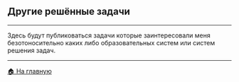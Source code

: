 ## Другие решённые задачи

---
Здесь будут публиковаться задачи которые заинтересовали меня безотоносительно каких либо образовательных систем или систем решения задач.

---

[🏠 На главную](../)
